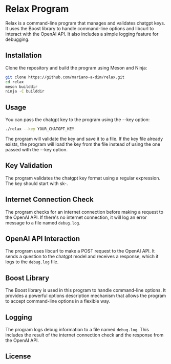 # Relax Program

Relax is a command-line program that manages and validates chatgpt keys. It uses the Boost library to handle command-line options and libcurl to interact with the OpenAI API. It also includes a simple logging feature for debugging.

## Installation

Clone the repository and build the program using Meson and Ninja:

```bash
git clone https://github.com/mariano-a-dim/relax.git
cd relax
meson builddir
ninja -C builddir
```

## Usage

You can pass the chatgpt key to the program using the --key option:

```bash
./relax --key YOUR_CHATGPT_KEY
```

The program will validate the key and save it to a file. If the key file already exists, the program will load the key from the file instead of using the one passed with the --key option.

## Key Validation

The program validates the chatgpt key format using a regular expression. The key should start with sk-.

## Internet Connection Check

The program checks for an internet connection before making a request to the OpenAI API. If there's no internet connection, it will log an error message to a file named `debug.log`.

## OpenAI API Interaction

The program uses libcurl to make a POST request to the OpenAI API. It sends a question to the chatgpt model and receives a response, which it logs to the `debug.log` file.

## Boost Library

The Boost library is used in this program to handle command-line options. It provides a powerful options description mechanism that allows the program to accept command-line options in a flexible way.

## Logging

The program logs debug information to a file named `debug.log`. This includes the result of the internet connection check and the response from the OpenAI API.

## License

